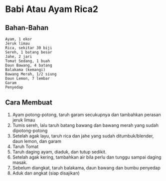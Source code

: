 # Babi Atau Ayam Rica2


## Bahan-Bahan
```
Ayam, 1 ekor
Jeruk limau
Rica, sekitar 30 biji
Sereh, 1 batang besar
Jahe, 2 jari
Tomat Sedang, 1 buah
Daun Bawang, 4 batang
Balakama (kemangi)
Bawang Merah, 1/2 siung
Daun Lemon, 7 lembar
Garam
Penyedap
```
## Cara Membuat
1. Ayam potong-potong, taruh garam secukupnya dan tambahkan perasan jeruk limau
2. Tumis sereh, lalu taruh batang bawang dan bawang merah yang sudah dipotong-potong
3. Setelah agak layu, taruh rica dan jahe yang sudah ditumbuk/blender, daun lemon, dan garam
4. Taruh Tomat
5. Taruh daging ayam, diaduk, dan tutup sedikit.
6. Setelah agak kering, tambahkan air bila perlu dan tunggu sampai daging masak.
7. Sebelum diangkat, taruh balakama, daun bawang dan bumbu penyedap
8. Aduk dan angkat (siap disajikan)

